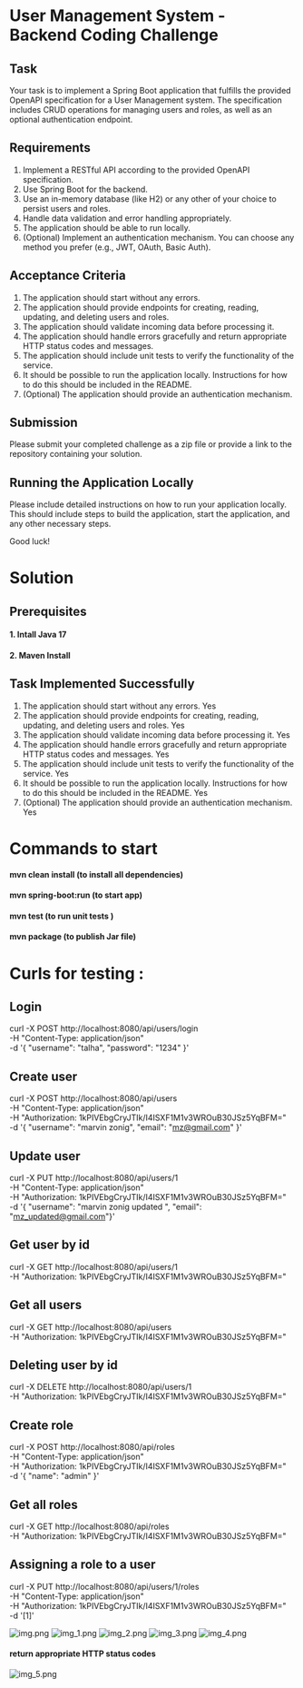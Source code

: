 # User Management System - Backend Coding Challenge

## Task

Your task is to implement a Spring Boot application that fulfills the provided OpenAPI specification for a User Management system. The specification includes CRUD operations for managing users and roles, as well as an optional authentication endpoint.

## Requirements

1. Implement a RESTful API according to the provided OpenAPI specification.
2. Use Spring Boot for the backend.
3. Use an in-memory database (like H2) or any other of your choice to persist users and roles.
4. Handle data validation and error handling appropriately.
5. The application should be able to run locally.
6. (Optional) Implement an authentication mechanism. You can choose any method you prefer (e.g., JWT, OAuth, Basic Auth).

## Acceptance Criteria

1. The application should start without any errors.
2. The application should provide endpoints for creating, reading, updating, and deleting users and roles.
3. The application should validate incoming data before processing it.
4. The application should handle errors gracefully and return appropriate HTTP status codes and messages.
5. The application should include unit tests to verify the functionality of the service.
6. It should be possible to run the application locally. Instructions for how to do this should be included in the README.
7. (Optional) The application should provide an authentication mechanism.

## Submission

Please submit your completed challenge as a zip file or provide a link to the repository containing your solution.

## Running the Application Locally

Please include detailed instructions on how to run your application locally. This should include steps to build the application, start the application, and any other necessary steps.

Good luck!
# Solution
## Prerequisites
#### 1. Intall Java 17
#### 2. Maven Install 

## Task Implemented Successfully

1. The application should start without any errors. Yes
2. The application should provide endpoints for creating, reading, updating, and deleting users and roles. Yes
3. The application should validate incoming data before processing it. Yes
4. The application should handle errors gracefully and return appropriate HTTP status codes and messages. Yes
5. The application should include unit tests to verify the functionality of the service. Yes
6. It should be possible to run the application locally. Instructions for how to do this should be included in the README. Yes
7. (Optional) The application should provide an authentication mechanism. Yes

# Commands to start
#### mvn clean install (to install all dependencies)
#### mvn spring-boot:run (to start app)
#### mvn test (to run unit tests )
#### mvn package (to publish Jar file)


# Curls for testing :
## Login
curl -X POST http://localhost:8080/api/users/login \
-H "Content-Type: application/json" \
-d '{
"username": "talha",
"password": "1234"
}'

## Create user
curl -X POST http://localhost:8080/api/users \
-H "Content-Type: application/json" \
-H "Authorization: 1kPIVEbgCryJTIk/I4ISXF1M1v3WROuB30JSz5YqBFM=" \
-d '{
"username": "marvin zonig",
"email": "mz@gmail.com"
}'
## Update user
curl -X PUT http://localhost:8080/api/users/1 \
-H "Content-Type: application/json" \
-H "Authorization: 1kPIVEbgCryJTIk/I4ISXF1M1v3WROuB30JSz5YqBFM=" \
-d '{
"username": "marvin zonig updated ",
"email": "mz_updated@gmail.com"}'

## Get user by id
curl -X GET http://localhost:8080/api/users/1 \
-H "Authorization: 1kPIVEbgCryJTIk/I4ISXF1M1v3WROuB30JSz5YqBFM="

## Get all users
curl -X GET http://localhost:8080/api/users \
-H "Authorization: 1kPIVEbgCryJTIk/I4ISXF1M1v3WROuB30JSz5YqBFM="

## Deleting user by id
curl -X DELETE http://localhost:8080/api/users/1 \
-H "Authorization: 1kPIVEbgCryJTIk/I4ISXF1M1v3WROuB30JSz5YqBFM="


## Create role
curl -X POST http://localhost:8080/api/roles \
-H "Content-Type: application/json" \
-H "Authorization: 1kPIVEbgCryJTIk/I4ISXF1M1v3WROuB30JSz5YqBFM=" \
-d '{
"name": "admin"
}'
## Get all roles
curl -X GET http://localhost:8080/api/roles \
-H "Authorization: 1kPIVEbgCryJTIk/I4ISXF1M1v3WROuB30JSz5YqBFM="

## Assigning a role to a user
curl -X PUT http://localhost:8080/api/users/1/roles \
-H "Content-Type: application/json" \
-H "Authorization: 1kPIVEbgCryJTIk/I4ISXF1M1v3WROuB30JSz5YqBFM=" \
-d '[1]'

![img.png](img.png)
![img_1.png](img_1.png)
![img_2.png](img_2.png)
![img_3.png](img_3.png)
![img_4.png](img_4.png)
####  return appropriate HTTP status codes
![img_5.png](img_5.png)